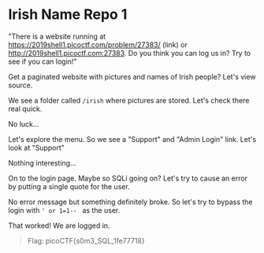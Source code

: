 # Irish Name Repo 1

"There is a website running at https://2019shell1.picoctf.com/problem/27383/ (link) or http://2019shell1.picoctf.com:27383. Do you think you can log us in? Try to see if you can login!"

Get a paginated website with pictures and names of Irish people? Let's view source.

We see a folder called `/irish` where pictures are stored. Let's check there real quick.

No luck...

Let's explore the menu. So we see a "Support" and "Admin Login" link. Let's look at "Support"

Nothing interesting...

On to the login page. Maybe so SQLi going on? Let's try to cause an error by putting a single quote for the user.

No error message but something definitely broke. So let's try to bypass the login with `' or 1=1-- ` as the user.

That worked! We are logged in.

> Flag: picoCTF{s0m3_SQL_1fe77718}
